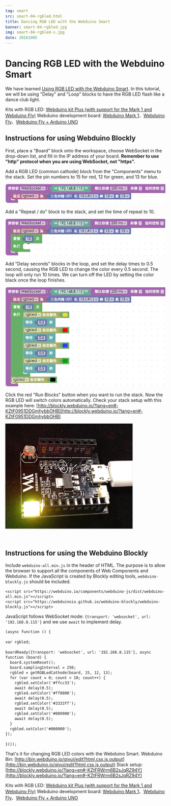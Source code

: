 ```yaml
---
tag: smart
src: smart-04-rgbled.html
title: Dancing RGB LED with the Webduino Smart
banner: smart-04-rgbled.jpg
img: smart-04-rgbled-s.jpg
date: 20161005
---
```


<!-- @@master  = ../../_layout.html-->

<!-- @@block  =  meta-->

<title>Dancing RGB LED with the Webduino Smart :::: Webduino = Web × Arduino</title>

<meta name="description" content="We have learned how to use the RGB LED with the Webduino Smart. In this tutorial, we will be using “Delay” and “Loop” blocks to have the RGB LED flash like a dance club light.">

<meta itemprop="description" content="We have learned how to use the RGB LED with the Webduino Smart. In this tutorial, we will be using “Delay” and “Loop” blocks to have the RGB LED flash like a dance club light.">

<meta property="og:description" content="We have learned how to use the RGB LED with the Webduino Smart. In this tutorial, we will be using “Delay” and “Loop” blocks to have the RGB LED flash like a dance club light.">

<meta property="og:title" content="Dancing RGB LED with the Webduino Smart" >

<meta property="og:url" content="https://webduino.io/tutorials/smart-04-rgbled.html">

<meta property="og:image" content="https://webduino.io/img/tutorials/smart-04-rgbled-s.jpg">

<meta itemprop="image" content="https://webduino.io/img/tutorials/smart-04-rgbled-s.jpg">

<include src="../_include-tutorials.html"></include>

<!-- @@close-->

<!-- @@block  =  preAndNext-->

<include src="../_include-tutorials-content.html"></include>

<!-- @@close-->



<!-- @@block  =  tutorials-->
# Dancing RGB LED with the Webduino Smart

We have learned [Using RGB LED with the Webduino Smart](smart-03-rgbled.html). In this tutorial, we will be using "Delay" and "Loop" blocks to have the RGB LED flash like a dance club light. 

<div class="buy-this">
	<span>Kits with RGB LED: <a href="https://webduino.io/buy/webduino-package-plus.html" target="_blank">Webduino kit Plus (with support for the Mark 1 and Webduino Fly)</a></span>
	<span>Webduino development board: <a href="https://webduino.io/buy/component-webduino-v1.html" target="_blank">Webduino Mark 1</a>、<a href="https://webduino.io/buy/component-webduino-fly.html" target="_blank">Webduino Fly</a>、<a href="https://webduino.io/buy/component-webduino-uno-fly.html" target="_blank">Webduino Fly + Arduino UNO</a></span>
</div>

## Instructions for using Webduino Blockly

First, place a "Board" block onto the workspace, choose WebSocket in the drop-down list, and fill in the IP address of your board. **Remember to use "http" protocol when you are using WebSocket, not "https".**

Add a RGB LED (common cathode) block from the "Components" menu to the stack. Set the pin numbers to 15 for red, 12 for green, and 13 for blue.

![](../../img/tutorials/smart-04-02.jpg)

Add a "Repeat / do" block to the stack, and set the time of repeat to 10.

![](../../img/tutorials/smart-04-03.jpg)

Add "Delay seconds" blocks in the loop, and set the delay times to 0.5 second, causing the RGB LED to change the color every 0.5 second. The loop will only run 10 times. We can turn off the LED by setting the color black once the loop finishes.

![](../../img/tutorials/smart-04-04.jpg) 

Click the red "Run Blocks" button when you want to run the stack. Now the RGB LED will switch colors automatically. Check your stack setup with this example here: [http://blockly.webduino.io/?lang=en#-KZtF0951DDGmhybbOHB](http://blockly.webduino.io/?lang=en#-KZtF0951DDGmhybbOHB)

![](../../img/tutorials/smart-03-05.gif)

<br/>

## Instructions for using the Webduino Blockly

Include `webduino-all.min.js` in the header of HTML. The purpose is to allow the browser to support all the components of Web Components and Webduino. If the JavaScript is created by Blockly editing tools, `webduino-blockly.js` should be included.

	<script src="https://webduino.io/components/webduino-js/dist/webduino-all.min.js"></script>
	<script src="https://webduinoio.github.io/webduino-blockly/webduino-blockly.js"></script>

JavaScript follows WebSocket mode: `{transport: 'websocket', url: '192.168.8.115'}` and we use `await` to implement delay.

	(async function () {

	var rgbled;

	boardReady({transport: 'websocket', url: '192.168.8.115'}, async function (board) {
	  board.systemReset();
	  board.samplingInterval = 250;
	  rgbled = getRGBLedCathode(board, 15, 12, 13);
	  for (var count = 0; count < 10; count++) {
	    rgbled.setColor('#ffcc33');
	    await delay(0.5);
	    rgbled.setColor('#ff0000');
	    await delay(0.5);
	    rgbled.setColor('#3333ff');
	    await delay(0.5);
	    rgbled.setColor('#009900');
	    await delay(0.5);
	  }
	  rgbled.setColor('#000000');
	});

	}());

That's it for changing RGB LED colors with the Webduino Smart.
Webduino Bin: [http://bin.webduino.io/qivuj/edit?html,css,js,output](http://bin.webduino.io/qivuj/edit?html,css,js,output)
Stack setup: [http://blockly.webduino.io/?lang=en#-KZtFRWrm6B2sJqRZ94Y](http://blockly.webduino.io/?lang=en#-KZtFRWrm6B2sJqRZ94Y)

<div class="buy-this">
	<span>Kits with RGB LED: <a href="https://webduino.io/buy/webduino-package-plus.html" target="_blank">Webduino kit Plus (with support for the Mark 1 and Webduino Fly)</a></span>
	<span>Webduino development board: <a href="https://webduino.io/buy/component-webduino-v1.html" target="_blank">Webduino Mark 1</a>、<a href="https://webduino.io/buy/component-webduino-fly.html" target="_blank">Webduino Fly</a>、<a href="https://webduino.io/buy/component-webduino-uno-fly.html" target="_blank">Webduino Fly + Arduino UNO</a></span>
</div>



<!-- @@close-->